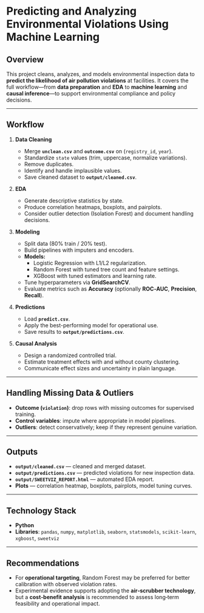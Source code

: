 # Predicting and Analyzing Environmental Violations Using Machine Learning

## Overview
This project cleans, analyzes, and models environmental inspection data to **predict the likelihood of air pollution violations** at facilities. It covers the full workflow—from **data preparation** and **EDA** to **machine learning** and **causal inference**—to support environmental compliance and policy decisions.

---

## Workflow

1. **Data Cleaning**
   - Merge **`unclean.csv`** and **`outcome.csv`** on (`registry_id`, `year`).
   - Standardize `state` values (trim, uppercase, normalize variations).
   - Remove duplicates.
   - Identify and handle implausible values.
   - Save cleaned dataset to **`output/cleaned.csv`**.

2. **EDA**
   - Generate descriptive statistics by state.
   - Produce correlation heatmaps, boxplots, and pairplots.
   - Consider outlier detection (Isolation Forest) and document handling decisions.

3. **Modeling**
   - Split data (80% train / 20% test).
   - Build pipelines with imputers and encoders.
   - **Models:**
     - Logistic Regression with L1/L2 regularization.
     - Random Forest with tuned tree count and feature settings.
     - XGBoost with tuned estimators and learning rate.
   - Tune hyperparameters via **GridSearchCV**.
   - Evaluate metrics such as **Accuracy** (optionally **ROC‑AUC**, **Precision**, **Recall**).

4. **Predictions**
   - Load **`predict.csv`**.
   - Apply the best-performing model for operational use.
   - Save results to **`output/predictions.csv`**.

5. **Causal Analysis**
   - Design a randomized controlled trial.
   - Estimate treatment effects with and without county clustering.
   - Communicate effect sizes and uncertainty in plain language.

---

## Handling Missing Data & Outliers
- **Outcome (`violation`)**: drop rows with missing outcomes for supervised training.
- **Control variables**: impute where appropriate in model pipelines.
- **Outliers**: detect conservatively; keep if they represent genuine variation.

---

## Outputs
- **`output/cleaned.csv`** — cleaned and merged dataset.
- **`output/predictions.csv`** — predicted violations for new inspection data.
- **`output/SWEETVIZ_REPORT.html`** — automated EDA report.
- **Plots** — correlation heatmap, boxplots, pairplots, model tuning curves.

---

## Technology Stack
- **Python**
- **Libraries**: `pandas`, `numpy`, `matplotlib`, `seaborn`, `statsmodels`, `scikit-learn`, `xgboost`, `sweetviz`

---

## Recommendations
- For **operational targeting**, Random Forest may be preferred for better calibration with observed violation rates.
- Experimental evidence supports adopting the **air‑scrubber technology**, but a **cost‑benefit analysis** is recommended to assess long‑term feasibility and operational impact.
